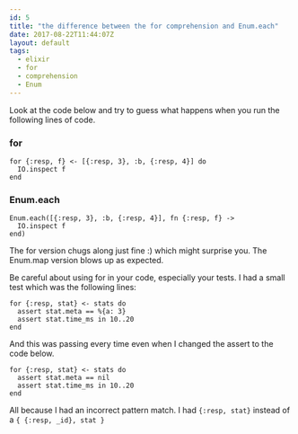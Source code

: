 ```yaml
---
id: 5
title: "the difference between the for comprehension and Enum.each"
date: 2017-08-22T11:44:07Z
layout: default
tags:
  - elixir
  - for
  - comprehension
  - Enum
---
```


Look at the code below and try to guess what happens when you run the following lines of code.

### for

```
for {:resp, f} <- [{:resp, 3}, :b, {:resp, 4}] do
  IO.inspect f
end
```

### Enum.each

```
Enum.each([{:resp, 3}, :b, {:resp, 4}], fn {:resp, f} ->
  IO.inspect f
end)
```

The for version chugs along just fine :) which might surprise you. The Enum.map version blows up as expected.

Be careful about using for in your code, especially your tests. I had a small test which was the following lines:


```
for {:resp, stat} <- stats do
  assert stat.meta == %{a: 3}
  assert stat.time_ms in 10..20
end
```

And this was passing every time even when I changed the assert to the code below.

```
for {:resp, stat} <- stats do
  assert stat.meta == nil
  assert stat.time_ms in 10..20
end
```

All because I had an incorrect pattern match. I had `{:resp, stat}` instead of a `{ {:resp, _id}, stat }`
